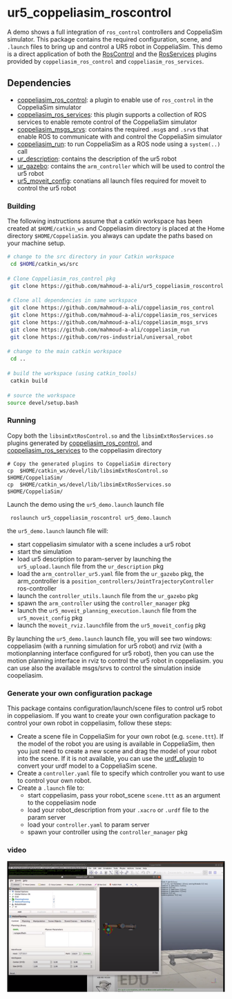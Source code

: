 # ur5_coppeliasim_roscontrol
 A demo shows a full integration of `ros_control` controllers and CoppeliaSim simulator. This package contains the required configuration, scene, and `.launch` files to bring up and control a UR5 robot in CoppeliaSim. This demo is a direct application of both the [RosControl][] and the [RosServices][] plugins provided by `coppeliasim_ros_control` and `coppeliasim_ros_services`.
 
## Dependencies
- [coppeliasim_ros_control][]: a plugin to enable use of `ros_control` in the CoppeliaSim simulator
- [coppeliasim_ros_services][]: this plugin supports a collection of ROS services to enable remote control of the CoppeliaSim simulator
- [coppeliasim_msgs_srvs][]: contains the required `.msg`s and `.srv`s that enable ROS to communicate with and control the CoppeliaSim simulator
- [coppeliasim_run][]: to run CoppeliaSim as a ROS node using a `system(..)` call
- [ur_description][]: contains the description of the ur5 robot   
- [ur_gazebo][]: contains the `arm_controller` which will be used to control the ur5 robot
- [ur5_moveit_config][]: conatians all launch files required for moveit to control the ur5 robot


### Building 
The following instructions assume that a catkin workspace has been created at `$HOME/catkin_ws` and Coppeliasim directory is placed at the Home directory `$HOME/CoppeliaSim`. you always can update the paths based on your machine setup.

```bash
# change to the src directory in your Catkin workspace
 cd $HOME/catkin_ws/src

# Clone Coppeliasim_ros_control pkg 
 git clone https://github.com/mahmoud-a-ali/ur5_coppeliasim_roscontrol

# Clone all dependencies in same workspace
 git clone https://github.com/mahmoud-a-ali/coppeliasim_ros_control
 git clone https://github.com/mahmoud-a-ali/coppeliasim_ros_services
 git clone https://github.com/mahmoud-a-ali/coppeliasim_msgs_srvs
 git clone https://github.com/mahmoud-a-ali/coppeliasim_run
 git clone https://github.com/ros-industrial/universal_robot

# change to the main catkin workspace
 cd ..

# build the workspace (using catkin_tools)
 catkin build

# source the workspace
source devel/setup.bash 
```

### Running
Copy both the `libsimExtRosControl.so` and the `libsimExtRosServices.so` plugins generated by [coppeliasim_ros_control][], and [coppeliasim_ros_services][] to the coppeliasim directory 
```
# Copy the generated plugins to CoppeliaSim directory
cp  $HOME/catkin_ws/devel/lib/libsimExtRosControl.so  $HOME/CoppeliaSim/
cp  $HOME/catkin_ws/devel/lib/libsimExtRosServices.so  $HOME/CoppeliaSim/
```
Launch the demo using the `ur5_demo.launch` launch file
```
 roslaunch ur5_coppeliasim_roscontrol ur5_demo.launch 
```
the `ur5_demo.launch` launch file will:
- start coppeliasim simulator with a scene includes a ur5 robot
- start the simulation
- load ur5 description to param-server by launching the `ur5_upload.launch` file from the `ur_description` pkg
- load the `arm_controller_ur5.yaml` file from the `ur_gazebo` pkg, the arm_controller is a `position_controllers/JointTrajectoryController` ros-controller
- launch the `controller_utils.launch` file from the `ur_gazebo` pkg 
- spawn the `arm_controller` using the `controller_manager` pkg 
- launch the `ur5_moveit_planning_execution.launch` file from the `ur5_moveit_config` pkg
- launch the `moveit_rviz.launch`file from the `ur5_moveit_config` pkg

By launching the `ur5_demo.launch` launch file, you will see two windows: coppeliasim (with a running simulation for ur5 robot) and rviz (with a motionplanning interface configured for ur5 robot), then you can use the motion planning interface in rviz to control the ur5 robot in coppeliasim. you can use also the available msgs/srvs to control the simulation inside coopeliasim.


### Generate your own configuration package
This package contains configuration/launch/scene files to control ur5 robot in coppeliasiom. If you want to create your own configuration package to control your own robot in coppeliasim, follow these steps:
- Create a scene file in CoppeliaSim for your own robot (e.g. `scene.ttt`). If the model of the robot you are using is available in CoppeliaSim, then you just need to create a new scene and drag the model of your robot into the scene. If it is not available, you can use the [urdf_plugin][] to convert your urdf model to a CoppeliaSim scene.
- Create a `controller.yaml` file to specify which controller you want to use to control your own robot.
- Create a `.launch` file to:
    - start coppeliasim, pass your robot_scene `scene.ttt` as an argument to the coppeliasim node
    - load your robot_description from your `.xacro` or `.urdf` file to the param server
    - load your `controller.yaml` to param server
    - spawn your controller using the `controller_manager` pkg 

### video
[![IMAGE](video.png)](https://www.youtube.com/watch?v=WK6bwepiAZ0&ab_channel=mahmoudali)





[RosControl]: https://github.com/mahmoud-a-ali/coppeliasim_ros_control
[RosServices]: https://github.com/mahmoud-a-ali/coppeliasim_ros_services
[urdf_plugin]: https://www.coppeliarobotics.com/helpFiles/en/urdfPlugin.htm
[coppeliasim_ros_control]: https://github.com/mahmoud-a-ali/coppeliasim_ros_control
[coppeliasim_ros_services]: https://github.com/mahmoud-a-ali/coppeliasim_ros_services
[coppeliasim_msgs_srvs]: https://github.com/mahmoud-a-ali/coppeliasim_msgs_srvs
[coppeliasim_run]: https://github.com/tud-cor/coppeliasim_run
[ur_description]: https://github.com/ros-industrial/universal_robot
[ur5_moveit_config]:https://github.com/ros-industrial/universal_robot
[ur_gazebo]: https://github.com/ros-industrial/universal_robot
